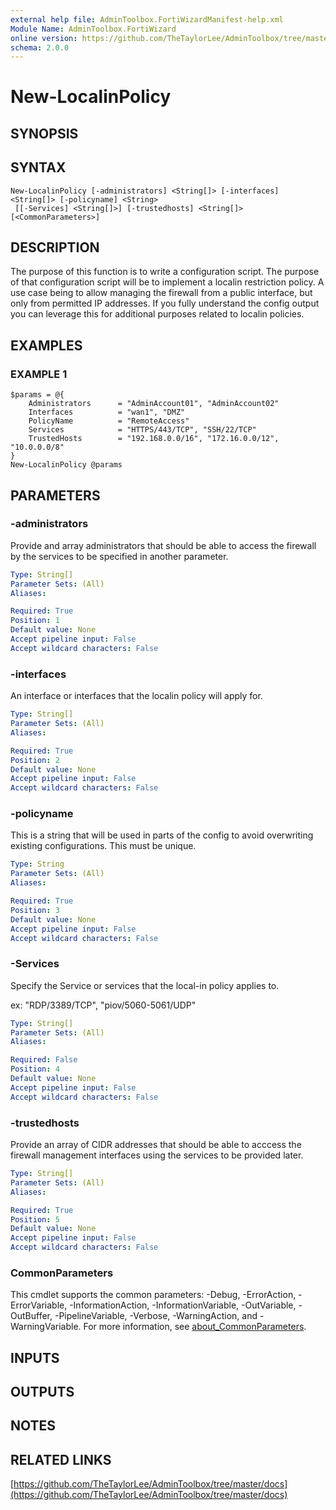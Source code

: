 ```yaml
---
external help file: AdminToolbox.FortiWizardManifest-help.xml
Module Name: AdminToolbox.FortiWizard
online version: https://github.com/TheTaylorLee/AdminToolbox/tree/master/docs
schema: 2.0.0
---
```


# New-LocalinPolicy

## SYNOPSIS

## SYNTAX

```
New-LocalinPolicy [-administrators] <String[]> [-interfaces] <String[]> [-policyname] <String>
 [[-Services] <String[]>] [-trustedhosts] <String[]> [<CommonParameters>]
```

## DESCRIPTION
The purpose of this function is to write a configuration script.
The purpose of that configuration script will be to implement a localin restriction policy.
A use case being to allow managing the firewall from a public interface, but only from permitted IP addresses.
If you fully understand the config output you can leverage this for additional purposes related to localin policies.

## EXAMPLES

### EXAMPLE 1
```
$params = @{
    Administrators      = "AdminAccount01", "AdminAccount02"
    Interfaces          = "wan1", "DMZ"
    PolicyName          = "RemoteAccess"
    Services            = "HTTPS/443/TCP", "SSH/22/TCP"
    TrustedHosts        = "192.168.0.0/16", "172.16.0.0/12", "10.0.0.0/8"
}
New-LocalinPolicy @params
```

## PARAMETERS

### -administrators
Provide and array administrators that should be able to access the firewall by the services to be specified in another parameter.

```yaml
Type: String[]
Parameter Sets: (All)
Aliases:

Required: True
Position: 1
Default value: None
Accept pipeline input: False
Accept wildcard characters: False
```

### -interfaces
An interface or interfaces that the localin policy will apply for.

```yaml
Type: String[]
Parameter Sets: (All)
Aliases:

Required: True
Position: 2
Default value: None
Accept pipeline input: False
Accept wildcard characters: False
```

### -policyname
This is a string that will be used in parts of the config to avoid overwriting existing configurations.
This must be unique.

```yaml
Type: String
Parameter Sets: (All)
Aliases:

Required: True
Position: 3
Default value: None
Accept pipeline input: False
Accept wildcard characters: False
```

### -Services
Specify the Service or services that the local-in policy applies to.

ex: "RDP/3389/TCP", "piov/5060-5061/UDP"

```yaml
Type: String[]
Parameter Sets: (All)
Aliases:

Required: False
Position: 4
Default value: None
Accept pipeline input: False
Accept wildcard characters: False
```

### -trustedhosts
Provide an array of CIDR addresses that should be able to acccess the firewall management interfaces using the services to be provided later.

```yaml
Type: String[]
Parameter Sets: (All)
Aliases:

Required: True
Position: 5
Default value: None
Accept pipeline input: False
Accept wildcard characters: False
```

### CommonParameters
This cmdlet supports the common parameters: -Debug, -ErrorAction, -ErrorVariable, -InformationAction, -InformationVariable, -OutVariable, -OutBuffer, -PipelineVariable, -Verbose, -WarningAction, and -WarningVariable. For more information, see [about_CommonParameters](http://go.microsoft.com/fwlink/?LinkID=113216).

## INPUTS

## OUTPUTS

## NOTES

## RELATED LINKS

[https://github.com/TheTaylorLee/AdminToolbox/tree/master/docs](https://github.com/TheTaylorLee/AdminToolbox/tree/master/docs)

